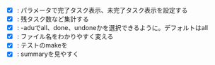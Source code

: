 - [x] : パラメータで完了タスク表示、未完了タスク表示を設定する
- [x] : 残タスク数など集計する
- [x] : -aduでall、done、undoneかを選択できるように。デフォルトはall
- [x] : ファイル名をわかりやすく変える
- [x] : テストのmakeを
- [x] : summaryを見やすく
